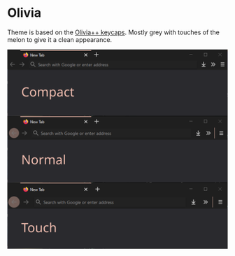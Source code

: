 # Olivia

Theme is based on the [Olivia++ keycaps](https://www.oliviaplus.plus/). Mostly grey with touches of the melon to give it a clean appearance.

![Example of the theme from screenshots](assets/example.svg)